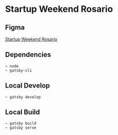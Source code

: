 # Startup Weekend Rosario

## Figma

[Startup Weekend Rosario](https://www.figma.com/proto/7ys5RAcj8Kt1Jz9eJPf1u2/Startup-Weekend?node-id=1%3A2&scaling=min-zoom)

## Dependencies

```
~ node
~ gatsby-cli
```

## Local Develop

```
~ gatsby develop
```

## Local Build

```
~ gatsby build
~ gatsby serve
```
